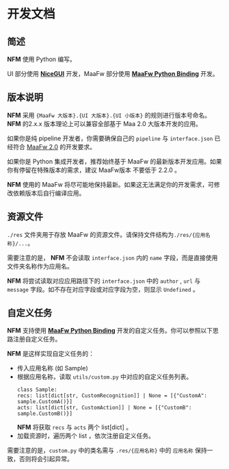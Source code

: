 # 开发文档

## 简述
**NFM** 使用 Python 编写。

UI 部分使用 **[NiceGUI](https://github.com/zauberzeug/nicegui)** 开发，MaaFw 部分使用 **[MaaFw Python Binding](https://github.com/MaaXYZ/MaaFramework/tree/main/source/binding/Python)** 开发。

## 版本说明
**NFM** 采用 `{MaaFw 大版本}.{UI 大版本}.{UI 小版本}` 的规则进行版本号命名。 **NFM** 的2.x.x 版本理论上可以兼容全部基于 Maa 2.0 大版本开发的应用。

如果你是纯 pipeline 开发者，你需要确保自己的 `pipeline` 与 `interface.json` 已经符合 [MaaFw 2.0](https://github.com/MaaXYZ/MaaFramework/releases/tag/v2.0.3) 的开发要求。

如果你是 Python 集成开发者，推荐始终基于 MaaFw 的最新版本开发应用。如果你有停留在特殊版本的需求，建议 MaaFw版本 不要低于 2.2.0 。

**NFM** 使用的 MaaFw 将尽可能地保持最新。如果这无法满足你的开发需求，可修改依赖版本后自行编译应用。

## 资源文件
`./res` 文件夹用于存放 MaaFw 的资源文件。请保持文件结构为`./res/{应用名称}/...`。

需要注意的是， **NFM** 不会读取 `interface.json` 内的 `name` 字段，而是直接使用文件夹名称作为应用名。

**NFM** 将尝试读取对应应用路径下的 `interface.json`  中的 `author` , `url` 与 `message` 字段。如不存在对应字段或对应字段为空，则显示 `Undefined` 。

## 自定义任务
**NFM** 支持使用 **[MaaFw Python Binding](https://github.com/MaaXYZ/MaaFramework/tree/main/source/binding/Python)** 开发的自定义任务。你可以参照以下思路注册自定义任务。

**NFM** 是这样实现自定义任务的：
- 传入应用名称 (如 Sample)
- 根据应用名称，读取 `utils/custom.py` 中对应的自定义任务列表。
    ```
    class Sample:
    recs: list[dict[str, CustomRecognition]] | None = [{"CustomA": sample.CustomA()}]
    acts: list[dict[str, CustomAction]] | None = [{"CustomB": sample.CustomB()}]
    ```
    **NFM** 将获取 `recs` 与 `acts` 两个 list[dict] 。
- 加载资源时，遍历两个 list ，依次注册自定义任务。

需要注意的是，`custom.py` 中的类名需与 `.res/{应用名称}` 中的 `应用名称` 保持一致，否则将会引起异常。